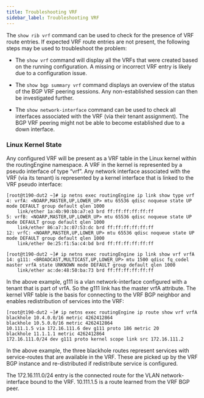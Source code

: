 ```yaml
---
title: Troubleshooting VRF
sidebar_label: Troubleshooting VRF
---
```

The `show rib vrf` command can be used to check for the presence of VRF route entries.
If expected VRF route entries are not present, the following steps may be used to troubleshoot the problem:

- The `show vrf` command will display all the VRFs that were created based on the running configuration. A missing or incorrect VRF entry is likely due to a configuration issue.

- The `show bgp summary vrf` command displays an overview of the status of the BGP VRF peering sessions. Any non-established session can then be investigated further.

- The `show network-interface` command can be used to check all interfaces associated with the VRF (via their tenant assignment). The BGP VRF peering might not be able to become established due to a down interface.

### Linux Kernel State

Any configured VRF will be present as a VRF table in the Linux kernel within the routingEngine namespace. A VRF in the kernel is represented by a pseudo interface of type “vrf”. Any network interface associated with the VRF (via its tenant) is represented by a kernel interface that is linked to the VRF pseudo interface:
```
[root@t190-dut2 ~]# ip netns exec routingEngine ip link show type vrf
4: vrfA: <NOARP,MASTER,UP,LOWER_UP> mtu 65536 qdisc noqueue state UP mode DEFAULT group default qlen 1000
    link/ether 1a:4b:90:bb:a7:e3 brd ff:ff:ff:ff:ff:ff
5: vrfB: <NOARP,MASTER,UP,LOWER_UP> mtu 65536 qdisc noqueue state UP mode DEFAULT group default qlen 1000
    link/ether 86:a7:3c:07:53:dc brd ff:ff:ff:ff:ff:ff
12: vrfC: <NOARP,MASTER,UP,LOWER_UP> mtu 65536 qdisc noqueue state UP mode DEFAULT group default qlen 1000
    link/ether 0e:25:f1:5a:c4:bd brd ff:ff:ff:ff:ff:ff

[root@t190-dut2 ~]# ip netns exec routingEngine ip link show vrf vrfA
14: g111: <BROADCAST,MULTICAST,UP,LOWER_UP> mtu 1500 qdisc fq_codel master vrfA state UNKNOWN mode DEFAULT group default qlen 1000
    link/ether ac:de:48:50:ba:73 brd ff:ff:ff:ff:ff:ff
```

In the above example, g111 is a vlan network-interface configured with a tenant that is part of vrfA. So the g111 link has the master vrfA attribute.
The kernel VRF table is the basis for connecting to the VRF BGP neighbor and enables redistribution of services into the VRF: 
```
[root@t190-dut2 ~]# ip netns exec routingEngine ip route show vrf vrfA
blackhole 10.4.0.0/16 metric 4262412864 
blackhole 10.5.0.0/16 metric 4262412864 
10.111.1.5 via 172.16.111.6 dev g111 proto 186 metric 20 
blackhole 11.1.1.1 metric 4262412864 
172.16.111.0/24 dev g111 proto kernel scope link src 172.16.111.2
```

In the above example, the three blackhole routes represent services with service-routes that are available in the VRF. These are picked up by the VRF BGP instance and re-distributed if redistribute service is configured.

The 172.16.111.0/24 entry is the connected route for the VLAN network-interface bound to the VRF. 10.111.1.5 is a route learned from the VRF BGP peer.
